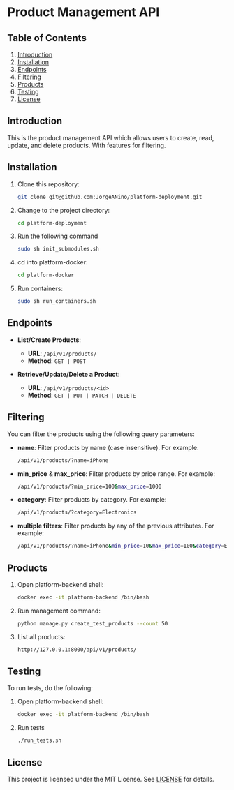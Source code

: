 # Product Management API

## Table of Contents

1. [Introduction](#introduction)
2. [Installation](#installation)
3. [Endpoints](#endpoints)
4. [Filtering](#filtering)
5. [Products](#products)
6. [Testing](#testing)
7. [License](#license)

## Introduction

This is the product management API which allows users to create, read, update, and delete products. With features for filtering.

## Installation

1. Clone this repository:
    ```bash
    git clone git@github.com:JorgeANino/platform-deployment.git
    ```
2. Change to the project directory:
    ```bash
    cd platform-deployment
    ```
3. Run the following command
    ```bash
    sudo sh init_submodules.sh
    ```
4. cd into platform-docker:
    ```bash
    cd platform-docker
    ```
5. Run containers:
    ```bash
    sudo sh run_containers.sh
    ```

## Endpoints

- **List/Create Products**:
    - **URL**: `/api/v1/products/`
    - **Method**: `GET | POST`

- **Retrieve/Update/Delete a Product**:
    - **URL**: `/api/v1/products/<id>`
    - **Method**: `GET | PUT | PATCH | DELETE`

## Filtering

You can filter the products using the following query parameters:

- **name**: Filter products by name (case insensitive). For example:
    ```bash
    /api/v1/products/?name=iPhone
    ```

- **min_price** & **max_price**: Filter products by price range. For example:
    ```bash
    /api/v1/products/?min_price=100&max_price=1000
    ```

- **category**: Filter products by category. For example:
    ```bash
    /api/v1/products/?category=Electronics
    ```


- **multiple filters**: Filter products by any of the previous attributes. For example:
    ```bash
    /api/v1/products/?name=iPhone&min_price=10&max_price=100&category=Electronics
    ```

## Products

1. Open platform-backend shell:
    ```bash
    docker exec -it platform-backend /bin/bash
    ```
3. Run management command:
    ```bash
    python manage.py create_test_products --count 50
    ```
2. List all products:
    ```bash
    http://127.0.0.1:8000/api/v1/products/
    ```

## Testing

To run tests, do the following:

1. Open platform-backend shell:
    ```bash
    docker exec -it platform-backend /bin/bash
    ```
2. Run tests
    ```bash
    ./run_tests.sh
    ```

## License

This project is licensed under the MIT License. See [LICENSE](./LICENSE) for details.
